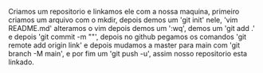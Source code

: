 Criamos um repositorio e linkamos ele com a nossa maquina, primeiro criamos um arquivo com o mkdir, depois demos um 'git init' nele, 'vim README.md' alteramos o vim depois demos um ':wq', demos um 'git add .' e depois 'git commit -m ""', depois no github pegamos os comandos 'git remote add origin link' e depois mudamos a master para main com 'git branch -M main', e por fim um 'git push -u', assim nosso repositorio esta linkado.